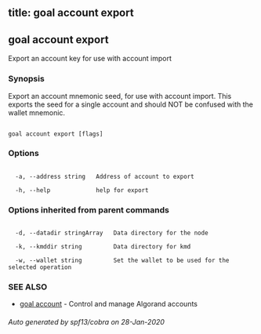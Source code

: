 title: goal account export
---
## goal account export



Export an account key for use with account import



### Synopsis



Export an account mnemonic seed, for use with account import. This exports the seed for a single account and should NOT be confused with the wallet mnemonic.



```

goal account export [flags]

```



### Options



```

  -a, --address string   Address of account to export

  -h, --help             help for export

```



### Options inherited from parent commands



```

  -d, --datadir stringArray   Data directory for the node

  -k, --kmddir string         Data directory for kmd

  -w, --wallet string         Set the wallet to be used for the selected operation

```



### SEE ALSO



* [goal account](../../account/account/)	 - Control and manage Algorand accounts


###### Auto generated by spf13/cobra on 28-Jan-2020

